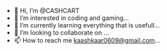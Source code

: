 - 👋 Hi, I’m @CASHCART
- 👀 I’m interested in coding and gaming...
- 🌱 I’m currently learning everything that is usefull...
- 💞️ I’m looking to collaborate on ...
- 📫 How to reach me kaashkaar0609@gmail.com...

<!---
CASHCART/CASHCART is a ✨ special ✨ repository because its `README.md` (this file) appears on your GitHub profile.
You can click the Preview link to take a look at your changes.
--->

